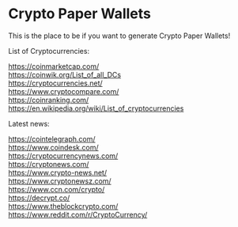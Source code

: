 # Crypto Paper Wallets

This is the place to be if you want to generate Crypto Paper Wallets!

List of Cryptocurrencies:

https://coinmarketcap.com/<br>
https://coinwik.org/List_of_all_DCs<br>
https://cryptocurrencies.net/<br>
https://www.cryptocompare.com/<br>
https://coinranking.com/<br>
https://en.wikipedia.org/wiki/List_of_cryptocurrencies<br>

Latest news:

https://cointelegraph.com/<br>
https://www.coindesk.com/<br>
https://cryptocurrencynews.com/<br>
https://cryptonews.com/<br>
https://www.crypto-news.net/<br>
https://www.cryptonewsz.com/<br>
https://www.ccn.com/crypto/<br>
https://decrypt.co/<br>
https://www.theblockcrypto.com/<br>
https://www.reddit.com/r/CryptoCurrency/<br>


